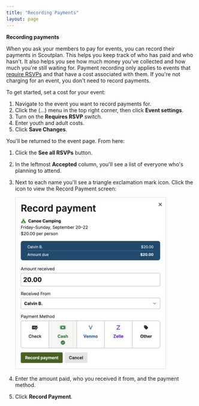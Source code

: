 ```yaml
---
title: "Recording Payments"
layout: page
---
```

**Recording payments**

When you ask your members to pay for events, you can record their payments in Scoutplan.
This helps you keep track of who has paid and who hasn't. It also helps you see how much money you've collected and how much you're still waiting for.
Payment recording only applies to events that [require RSVPs](/docs/collecting_rsvps) and that have a cost associated with them.
If you're not charging for an event, you don't need to record payments.

To get started, set a cost for your event:
1. Navigate to the event you want to record payments for.
1. Click the (...) menu in the top right corner, then click **Event settings**.
1. Turn on the **Requires RSVP** switch.
1. Enter youth and adult costs.
1. Click **Save Changes**.

You'll be returned to the event page. From here:
1. Click the **See all RSVPs** button.
1. In the leftmost **Accepted** column, you'll see a list of everyone who's planning to attend.
1. Next to each name you'll see a triangle exclamation mark icon. Click the icon to view the Record Payment screen:


    <img src="record_payment_dialog.png" width="400" style="border: 1px solid #ddd;">
1. Enter the amount paid, who you received it from, and the payment method.
1. Click **Record Payment**.